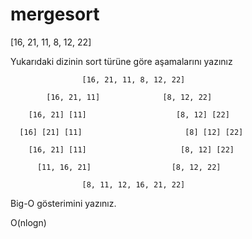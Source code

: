 # mergesort

[16, 21, 11, 8, 12, 22]

Yukarıdaki dizinin sort türüne göre aşamalarını yazınız

                    [16, 21, 11, 8, 12, 22]

            [16, 21, 11]              [8, 12, 22]

        [16, 21] [11]                    [8, 12] [22]

      [16] [21] [11]                       [8] [12] [22]

        [16, 21] [11]                     [8, 12] [22]

          [11, 16, 21]                  [8, 12, 22]   

                    [8, 11, 12, 16, 21, 22]    


Big-O gösterimini yazınız.

O(nlogn)
